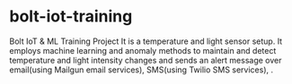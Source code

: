 # bolt-iot-training
Bolt IoT &amp; ML Training Project
It is a temperature and light sensor setup. It employs machine learning and anomaly methods to maintain and detect temperature and light intensity changes and sends an alert message over email(using Mailgun email services), SMS(using Twilio SMS services), .
